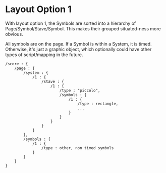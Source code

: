 
# Layout Option 1
With layout option 1, the Symbols are sorted into a hierarchy of Page/Symbol/Stave/Symbol. This makes their grouped situated-ness more obvious.

All symbols are on the page. If a Symbol is within a System, it is timed. Otherwise, it's just a graphic object, which optionally could have other types of script/mapping in the future.

```
/score : {
    /page : {
        /system : {
            /1 : {
                /stave : {
                    /1 : {
                        /type : "piccolo",
                        /symbols : {
                            /1 : {
                                /type : rectangle,
                                ...
                            }
                        }
                    }
                }
            }
        },
        /symbols : {
            /1 : {
                /type : other, non timed symbols
            }
        }
    }
}
```
